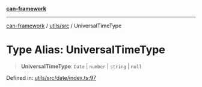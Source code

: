[**can-framework**](../../../README.md)

***

[can-framework](../../../modules.md) / [utils/src](../README.md) / UniversalTimeType

# Type Alias: UniversalTimeType

> **UniversalTimeType**: `Date` \| `number` \| `string` \| `null`

Defined in: [utils/src/date/index.ts:97](https://github.com/acanowl/acanowl-framework/blob/c79152f4a5639ba2e312f011a139bf95a1b76935/packages/utils/src/date/index.ts#L97)
